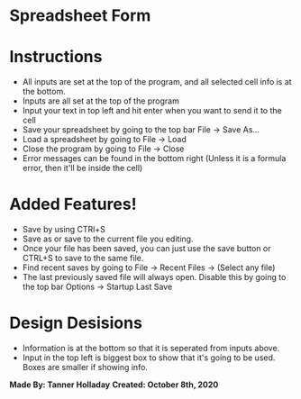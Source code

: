 # Spreadsheet Form

# Instructions

  - All inputs are set at the top of the program, and all selected cell info is at the bottom.
  - Inputs are all set at the top of the program
  - Input your text in top left and hit enter when you want to send it to the cell
  - Save your spreadsheet by going to the top bar File -> Save As...
  - Load a spreadsheet by going to File -> Load
  - Close the program by going to File -> Close
  - Error messages can be found in the bottom right (Unless it is a formula error, then it'll be inside the cell)

# Added Features!
  - Save by using CTRl+S
  - Save as or save to the current file you editing.
  - Once your file has been saved, you can just use the save button or CTRL+S to save to the same file.
  - Find recent saves by going to File -> Recent Files -> (Select any file)
  - The last previously saved file will always open. Disable this by going to the top bar Options -> Startup Last Save

# Design Desisions
 - Information is at the bottom so that it is seperated from inputs above.
 - Input in the top left is biggest box to show that it's going to be used. Boxes are smaller if showing info.


**Made By: Tanner Holladay**
**Created: October 8th, 2020**
